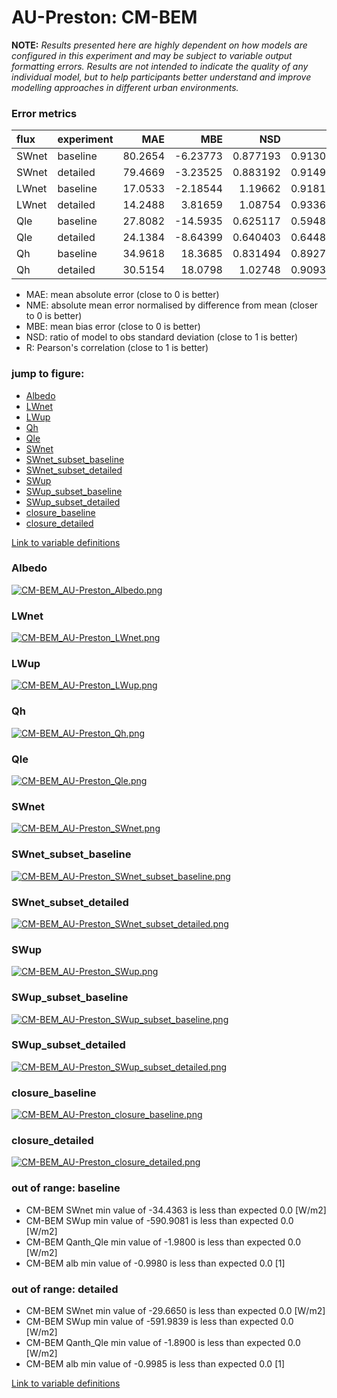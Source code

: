 # AU-Preston: CM-BEM

**NOTE:** *Results presented here are highly dependent on how models are configured in this experiment and may be subject to variable output formatting errors. Results are not intended to indicate the quality of any individual model, but to help participants better understand and improve modelling approaches in different urban environments.*

### Error metrics

| flux   | experiment   |     MAE |       MBE |      NSD |        R |
|:-------|:-------------|--------:|----------:|---------:|---------:|
| SWnet  | baseline     | 80.2654 |  -6.23773 | 0.877193 | 0.913098 |
| SWnet  | detailed     | 79.4669 |  -3.23525 | 0.883192 | 0.914998 |
| LWnet  | baseline     | 17.0533 |  -2.18544 | 1.19662  | 0.918179 |
| LWnet  | detailed     | 14.2488 |   3.81659 | 1.08754  | 0.933659 |
| Qle    | baseline     | 27.8082 | -14.5935  | 0.625117 | 0.594866 |
| Qle    | detailed     | 24.1384 |  -8.64399 | 0.640403 | 0.644817 |
| Qh     | baseline     | 34.9618 |  18.3685  | 0.831494 | 0.892799 |
| Qh     | detailed     | 30.5154 |  18.0798  | 1.02748  | 0.909328 |

 - MAE: mean absolute error (close to 0 is better)
 - NME: absolute mean error normalised by difference from mean  (closer to 0 is better)
 - MBE: mean bias error (close to 0 is better)
 - NSD: ratio of model to obs standard deviation (close to 1 is better)
 - R: Pearson's correlation (close to 1 is better)

### jump to figure:
 - [Albedo](#albedo)
 - [LWnet](#lwnet)
 - [LWup](#lwup)
 - [Qh](#qh)
 - [Qle](#qle)
 - [SWnet](#swnet)
 - [SWnet_subset_baseline](#swnet_subset_baseline)
 - [SWnet_subset_detailed](#swnet_subset_detailed)
 - [SWup](#swup)
 - [SWup_subset_baseline](#swup_subset_baseline)
 - [SWup_subset_detailed](#swup_subset_detailed)
 - [closure_baseline](#closure_baseline)
 - [closure_detailed](#closure_detailed)

[Link to variable definitions](../modelattrs/variable_definitions.md)

### <a name="albedo"></a>Albedo
[![CM-BEM_AU-Preston_Albedo.png](CM-BEM_AU-Preston_Albedo.png)](CM-BEM_AU-Preston_Albedo.png)

### <a name="lwnet"></a>LWnet
[![CM-BEM_AU-Preston_LWnet.png](CM-BEM_AU-Preston_LWnet.png)](CM-BEM_AU-Preston_LWnet.png)

### <a name="lwup"></a>LWup
[![CM-BEM_AU-Preston_LWup.png](CM-BEM_AU-Preston_LWup.png)](CM-BEM_AU-Preston_LWup.png)

### <a name="qh"></a>Qh
[![CM-BEM_AU-Preston_Qh.png](CM-BEM_AU-Preston_Qh.png)](CM-BEM_AU-Preston_Qh.png)

### <a name="qle"></a>Qle
[![CM-BEM_AU-Preston_Qle.png](CM-BEM_AU-Preston_Qle.png)](CM-BEM_AU-Preston_Qle.png)

### <a name="swnet"></a>SWnet
[![CM-BEM_AU-Preston_SWnet.png](CM-BEM_AU-Preston_SWnet.png)](CM-BEM_AU-Preston_SWnet.png)

### <a name="swnet_subset_baseline"></a>SWnet_subset_baseline
[![CM-BEM_AU-Preston_SWnet_subset_baseline.png](CM-BEM_AU-Preston_SWnet_subset_baseline.png)](CM-BEM_AU-Preston_SWnet_subset_baseline.png)

### <a name="swnet_subset_detailed"></a>SWnet_subset_detailed
[![CM-BEM_AU-Preston_SWnet_subset_detailed.png](CM-BEM_AU-Preston_SWnet_subset_detailed.png)](CM-BEM_AU-Preston_SWnet_subset_detailed.png)

### <a name="swup"></a>SWup
[![CM-BEM_AU-Preston_SWup.png](CM-BEM_AU-Preston_SWup.png)](CM-BEM_AU-Preston_SWup.png)

### <a name="swup_subset_baseline"></a>SWup_subset_baseline
[![CM-BEM_AU-Preston_SWup_subset_baseline.png](CM-BEM_AU-Preston_SWup_subset_baseline.png)](CM-BEM_AU-Preston_SWup_subset_baseline.png)

### <a name="swup_subset_detailed"></a>SWup_subset_detailed
[![CM-BEM_AU-Preston_SWup_subset_detailed.png](CM-BEM_AU-Preston_SWup_subset_detailed.png)](CM-BEM_AU-Preston_SWup_subset_detailed.png)

### <a name="closure_baseline"></a>closure_baseline
[![CM-BEM_AU-Preston_closure_baseline.png](CM-BEM_AU-Preston_closure_baseline.png)](CM-BEM_AU-Preston_closure_baseline.png)

### <a name="closure_detailed"></a>closure_detailed
[![CM-BEM_AU-Preston_closure_detailed.png](CM-BEM_AU-Preston_closure_detailed.png)](CM-BEM_AU-Preston_closure_detailed.png)

### out of range: baseline

 - CM-BEM SWnet min value of -34.4363 is less than expected 0.0 [W/m2]
 - CM-BEM SWup min value of -590.9081 is less than expected 0.0 [W/m2]
 - CM-BEM Qanth_Qle min value of -1.9800 is less than expected 0.0 [W/m2]
 - CM-BEM alb min value of -0.9980 is less than expected 0.0 [1]

### out of range: detailed

 - CM-BEM SWnet min value of -29.6650 is less than expected 0.0 [W/m2]
 - CM-BEM SWup min value of -591.9839 is less than expected 0.0 [W/m2]
 - CM-BEM Qanth_Qle min value of -1.8900 is less than expected 0.0 [W/m2]
 - CM-BEM alb min value of -0.9985 is less than expected 0.0 [1]


[Link to variable definitions](../modelattrs/variable_definitions.md)

